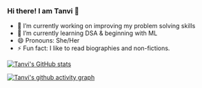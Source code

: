 


### Hi there! I am Tanvi 👋


- 🔭 I’m currently working on improving my problem solving skills
- 🌱 I’m currently learning DSA & beginning with ML
- 😄 Pronouns: She/Her
- ⚡ Fun fact: I like to read biographies and non-fictions.

[![Tanvi's GitHub stats](https://github-readme-stats.vercel.app/api?username=tanvi355)](https://github.com/tanvi355/github-readme-stats)

[![Tanvi's github activity graph](https://activity-graph.herokuapp.com/graph?username=tanvi355&theme=react-dark)](https://github.com/ashutosh00710/github-readme-activity-graph)

